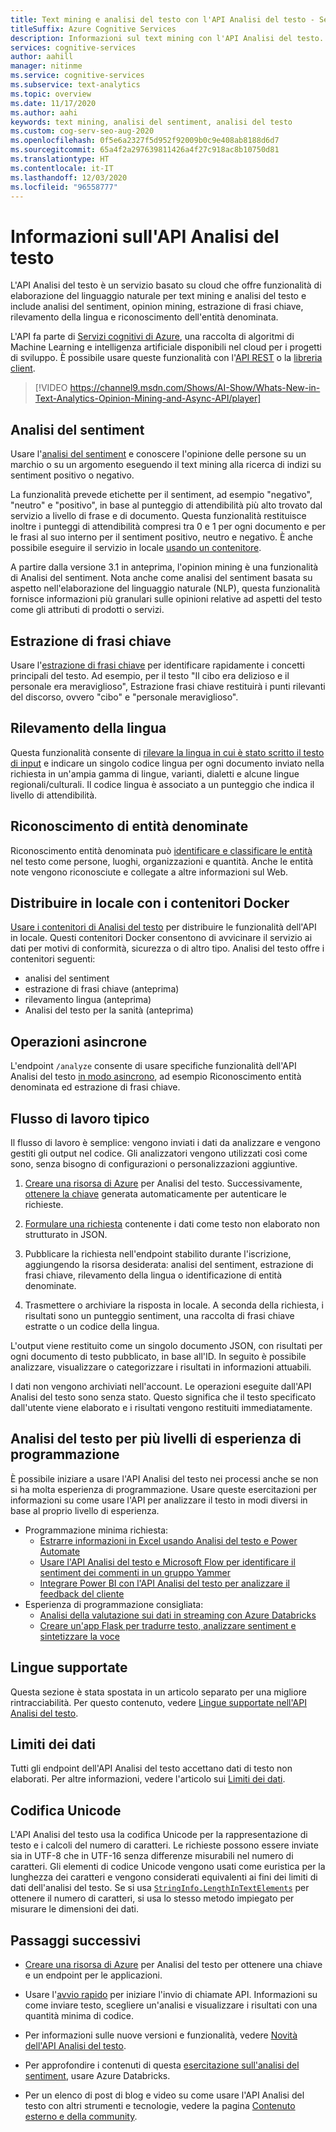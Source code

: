 ```yaml
---
title: Text mining e analisi del testo con l'API Analisi del testo - Servizi cognitivi di Azure
titleSuffix: Azure Cognitive Services
description: Informazioni sul text mining con l'API Analisi del testo. Usare questa funzionalità per l'analisi del sentiment, il rilevamento della lingua e altre forme di elaborazione del linguaggio naturale.
services: cognitive-services
author: aahill
manager: nitinme
ms.service: cognitive-services
ms.subservice: text-analytics
ms.topic: overview
ms.date: 11/17/2020
ms.author: aahi
keywords: text mining, analisi del sentiment, analisi del testo
ms.custom: cog-serv-seo-aug-2020
ms.openlocfilehash: 0f5e6a2327f5d952f92009b0c9e408ab8188d6d7
ms.sourcegitcommit: 65a4f2a297639811426a4f27c918ac8b10750d81
ms.translationtype: HT
ms.contentlocale: it-IT
ms.lasthandoff: 12/03/2020
ms.locfileid: "96558777"
---
```

# <a name="what-is-the-text-analytics-api"></a>Informazioni sull'API Analisi del testo

L'API Analisi del testo è un servizio basato su cloud che offre funzionalità di elaborazione del linguaggio naturale per text mining e analisi del testo e include analisi del sentiment, opinion mining, estrazione di frasi chiave, rilevamento della lingua e riconoscimento dell'entità denominata.

L'API fa parte di [Servizi cognitivi di Azure](../index.yml), una raccolta di algoritmi di Machine Learning e intelligenza artificiale disponibili nel cloud per i progetti di sviluppo. È possibile usare queste funzionalità con l'[API REST](https://westus.dev.cognitive.microsoft.com/docs/services/TextAnalytics-V2-1/) o la [libreria client](quickstarts/text-analytics-sdk.md).

> [!VIDEO https://channel9.msdn.com/Shows/AI-Show/Whats-New-in-Text-Analytics-Opinion-Mining-and-Async-API/player]

## <a name="sentiment-analysis"></a>Analisi del sentiment

Usare l'[analisi del sentiment](how-tos/text-analytics-how-to-sentiment-analysis.md) e conoscere l'opinione delle persone su un marchio o su un argomento eseguendo il text mining alla ricerca di indizi su sentiment positivo o negativo. 

La funzionalità prevede etichette per il sentiment, ad esempio "negativo", "neutro" e "positivo", in base al punteggio di attendibilità più alto trovato dal servizio a livello di frase e di documento. Questa funzionalità restituisce inoltre i punteggi di attendibilità compresi tra 0 e 1 per ogni documento e per le frasi al suo interno per il sentiment positivo, neutro e negativo. È anche possibile eseguire il servizio in locale [usando un contenitore](how-tos/text-analytics-how-to-install-containers.md).

A partire dalla versione 3.1 in anteprima, l'opinion mining è una funzionalità di Analisi del sentiment. Nota anche come analisi del sentiment basata su aspetto nell'elaborazione del linguaggio naturale (NLP), questa funzionalità fornisce informazioni più granulari sulle opinioni relative ad aspetti del testo come gli attributi di prodotti o servizi.

## <a name="key-phrase-extraction"></a>Estrazione di frasi chiave

Usare l'[estrazione di frasi chiave](how-tos/text-analytics-how-to-keyword-extraction.md) per identificare rapidamente i concetti principali del testo. Ad esempio, per il testo "Il cibo era delizioso e il personale era meraviglioso", Estrazione frasi chiave restituirà i punti rilevanti del discorso, ovvero "cibo" e "personale meraviglioso".

## <a name="language-detection"></a>Rilevamento della lingua

Questa funzionalità consente di [rilevare la lingua in cui è stato scritto il testo di input](how-tos/text-analytics-how-to-language-detection.md) e indicare un singolo codice lingua per ogni documento inviato nella richiesta in un'ampia gamma di lingue, varianti, dialetti e alcune lingue regionali/culturali. Il codice lingua è associato a un punteggio che indica il livello di attendibilità.

## <a name="named-entity-recognition"></a>Riconoscimento di entità denominate

Riconoscimento entità denominata può [identificare e classificare le entità](how-tos/text-analytics-how-to-entity-linking.md) nel testo come persone, luoghi, organizzazioni e quantità. Anche le entità note vengono riconosciute e collegate a altre informazioni sul Web.

## <a name="deploy-on-premises-using-docker-containers"></a>Distribuire in locale con i contenitori Docker

[Usare i contenitori di Analisi del testo](how-tos/text-analytics-how-to-install-containers.md) per distribuire le funzionalità dell'API in locale. Questi contenitori Docker consentono di avvicinare il servizio ai dati per motivi di conformità, sicurezza o di altro tipo. Analisi del testo offre i contenitori seguenti:

* analisi del sentiment
* estrazione di frasi chiave (anteprima)
* rilevamento lingua (anteprima)
* Analisi del testo per la sanità (anteprima)

## <a name="asynchronous-operations"></a>Operazioni asincrone

L'endpoint `/analyze` consente di usare specifiche funzionalità dell'API Analisi del testo [in modo asincrono](how-tos/text-analytics-how-to-call-api.md), ad esempio Riconoscimento entità denominata ed estrazione di frasi chiave.

## <a name="typical-workflow"></a>Flusso di lavoro tipico

Il flusso di lavoro è semplice: vengono inviati i dati da analizzare e vengono gestiti gli output nel codice. Gli analizzatori vengono utilizzati così come sono, senza bisogno di configurazioni o personalizzazioni aggiuntive.

1. [Creare una risorsa di Azure](../cognitive-services-apis-create-account.md) per Analisi del testo. Successivamente, [ottenere la chiave](../cognitive-services-apis-create-account.md#get-the-keys-for-your-resource) generata automaticamente per autenticare le richieste.

2. [Formulare una richiesta](how-tos/text-analytics-how-to-call-api.md#json-schema) contenente i dati come testo non elaborato non strutturato in JSON.

3. Pubblicare la richiesta nell'endpoint stabilito durante l'iscrizione, aggiungendo la risorsa desiderata: analisi del sentiment, estrazione di frasi chiave, rilevamento della lingua o identificazione di entità denominate.

4. Trasmettere o archiviare la risposta in locale. A seconda della richiesta, i risultati sono un punteggio sentiment, una raccolta di frasi chiave estratte o un codice della lingua.

L'output viene restituito come un singolo documento JSON, con risultati per ogni documento di testo pubblicato, in base all'ID. In seguito è possibile analizzare, visualizzare o categorizzare i risultati in informazioni attuabili.

I dati non vengono archiviati nell'account. Le operazioni eseguite dall'API Analisi del testo sono senza stato. Questo significa che il testo specificato dall'utente viene elaborato e i risultati vengono restituiti immediatamente.

## <a name="text-analytics-for-multiple-programming-experience-levels"></a>Analisi del testo per più livelli di esperienza di programmazione

È possibile iniziare a usare l'API Analisi del testo nei processi anche se non si ha molta esperienza di programmazione. Usare queste esercitazioni per informazioni su come usare l'API per analizzare il testo in modi diversi in base al proprio livello di esperienza. 

* Programmazione minima richiesta:
    * [Estrarre informazioni in Excel usando Analisi del testo e Power Automate](tutorials/extract-excel-information.md)
    * [Usare l'API Analisi del testo e Microsoft Flow per identificare il sentiment dei commenti in un gruppo Yammer](/Yammer/integrate-yammer-with-other-apps/sentiment-analysis-flow-azure?bc=%2f%2fazure%2fbread%2ftoc.json&toc=%2f%2fazure%2fcognitive-services%2ftext-analytics%2ftoc.json)
    * [Integrare Power BI con l'API Analisi del testo per analizzare il feedback del cliente](tutorials/tutorial-power-bi-key-phrases.md)
* Esperienza di programmazione consigliata:
    * [Analisi della valutazione sui dati in streaming con Azure Databricks](/azure/databricks/scenarios/databricks-sentiment-analysis-cognitive-services?bc=%2f%2fazure%2fbread%2ftoc.json&toc=%2f%2fazure%2fcognitive-services%2ftext-analytics%2ftoc.json)
    * [Creare un'app Flask per tradurre testo, analizzare sentiment e sintetizzare la voce](../translator/tutorial-build-flask-app-translation-synthesis.md?bc=%2f%2fazure%2fbread%2ftoc.json&toc=%2f%2fazure%2fcognitive-services%2ftext-analytics%2ftoc.json)


<a name="supported-languages"></a>

## <a name="supported-languages"></a>Lingue supportate

Questa sezione è stata spostata in un articolo separato per una migliore rintracciabilità. Per questo contenuto, vedere [Lingue supportate nell'API Analisi del testo](./language-support.md).

<a name="data-limits"></a>

## <a name="data-limits"></a>Limiti dei dati

Tutti gli endpoint dell'API Analisi del testo accettano dati di testo non elaborati. Per altre informazioni, vedere l'articolo sui [Limiti dei dati](concepts/data-limits.md).

## <a name="unicode-encoding"></a>Codifica Unicode

L'API Analisi del testo usa la codifica Unicode per la rappresentazione di testo e i calcoli del numero di caratteri. Le richieste possono essere inviate sia in UTF-8 che in UTF-16 senza differenze misurabili nel numero di caratteri. Gli elementi di codice Unicode vengono usati come euristica per la lunghezza dei caratteri e vengono considerati equivalenti ai fini dei limiti di dati dell'analisi del testo. Se si usa [`StringInfo.LengthInTextElements`](/dotnet/api/system.globalization.stringinfo.lengthintextelements) per ottenere il numero di caratteri, si usa lo stesso metodo impiegato per misurare le dimensioni dei dati.

## <a name="next-steps"></a>Passaggi successivi

+ [Creare una risorsa di Azure](../cognitive-services-apis-create-account.md) per Analisi del testo per ottenere una chiave e un endpoint per le applicazioni.

+ Usare l'[avvio rapido](quickstarts/text-analytics-sdk.md) per iniziare l'invio di chiamate API. Informazioni su come inviare testo, scegliere un'analisi e visualizzare i risultati con una quantità minima di codice.

+ Per informazioni sulle nuove versioni e funzionalità, vedere [Novità dell'API Analisi del testo](whats-new.md).

+ Per approfondire i contenuti di questa [esercitazione sull'analisi del sentiment](/azure/databricks/scenarios/databricks-sentiment-analysis-cognitive-services), usare Azure Databricks.

+ Per un elenco di post di blog e video su come usare l'API Analisi del testo con altri strumenti e tecnologie, vedere la pagina [Contenuto esterno e della community](text-analytics-resource-external-community.md).